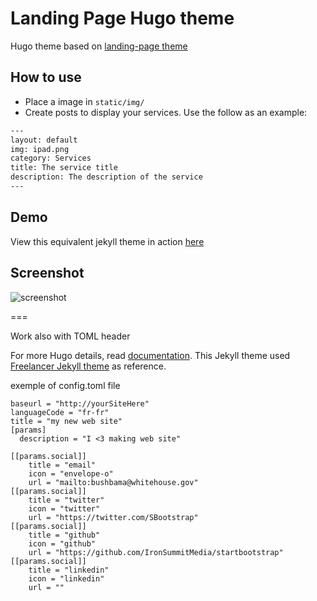 # Landing Page Hugo theme

Hugo theme based on [landing-page theme ](https://github.com/swcool/landing-page-theme)

## How to use
 - Place a image in `static/img/`
 - Create posts to display your services. Use the follow as an example:

```txt
---
layout: default
img: ipad.png
category: Services
title: The service title
description: The description of the service
---
```

## Demo
View this equivalent jekyll theme in action [here](https://swcool.github.io/landing-page-theme)

## Screenshot
![screenshot](https://raw.githubusercontent.com/swcool/landing-page-theme/master/img/screenshot.png)

===

Work also with TOML header

For more Hugo details, read [documentation](http://jekyllrb.com/).
This Jekyll theme used [Freelancer Jekyll theme](https://github.com/jeromelachaud/freelancer-theme/) as reference.


exemple of config.toml file
```
baseurl = "http://yourSiteHere"
languageCode = "fr-fr"
title = "my new web site"
[params]
  description = "I <3 making web site"

[[params.social]]
    title = "email"
    icon = "envelope-o"
    url = "mailto:bushbama@whitehouse.gov"
[[params.social]]
    title = "twitter"
    icon = "twitter"
    url = "https://twitter.com/SBootstrap"
[[params.social]]
    title = "github"
    icon = "github"
    url = "https://github.com/IronSummitMedia/startbootstrap"
[[params.social]]
    title = "linkedin"
    icon = "linkedin"
    url = ""
```
